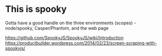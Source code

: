 # This is spooky

Gotta have a good handle on the three environments (scopes) - node/spooky, Casper/Phantom, and the web page

https://github.com/SpookyJS/SpookyJS/wiki/Introduction
https://productbuilder.wordpress.com/2014/02/23/screen-scraping-with-spookyjs/